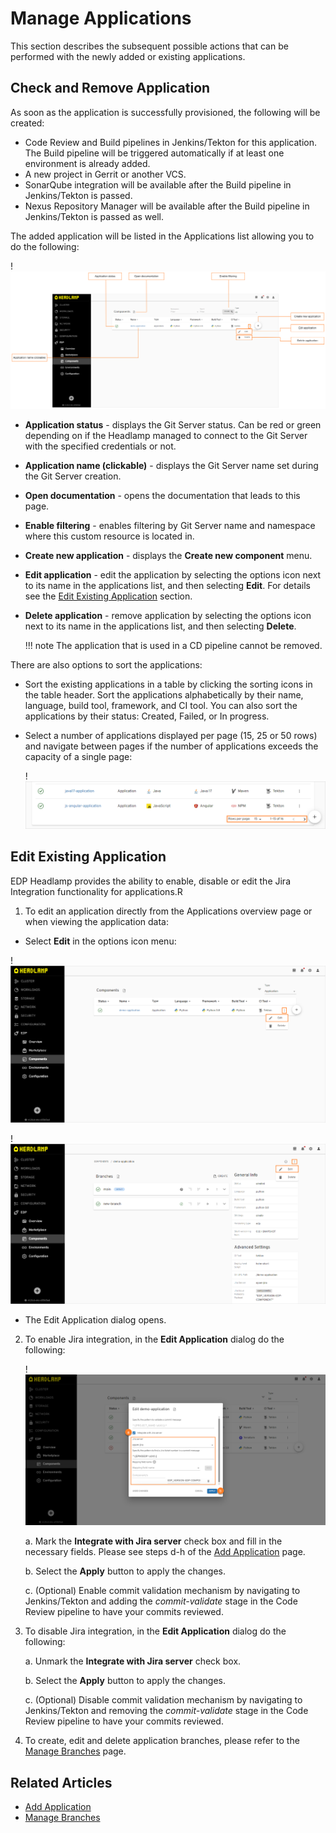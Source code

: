 # Manage Applications

This section describes the subsequent possible actions that can be performed with the newly added or existing applications.

## Check and Remove Application

As soon as the application is successfully provisioned, the following will be created:

- Code Review and Build pipelines in Jenkins/Tekton for this application. The Build pipeline will be triggered automatically if at least one environment is already added.
- A new project in Gerrit or another VCS.
- SonarQube integration will be available after the Build pipeline in Jenkins/Tekton is passed.
- Nexus Repository Manager will be available after the Build pipeline in Jenkins/Tekton is passed as well.

The added application will be listed in the Applications list allowing you to do the following:

!![Applications menu](../assets/headlamp-user-guide/headlamp-inspect-application-menu.png "Applications menu")

* **Application status** - displays the Git Server status. Can be red or green depending on if the Headlamp managed to connect to the Git Server with the specified credentials or not.
* **Application name (clickable)** - displays the Git Server name set during the Git Server creation.
* **Open documentation** - opens the documentation that leads to this page.
* **Enable filtering** - enables filtering by Git Server name and namespace where this custom resource is located in.
* **Create new application** - displays the **Create new component** menu.
* **Edit application** - edit the application by selecting the options icon next to its name in the applications list, and then selecting **Edit**. For details see the [Edit Existing Application](#edit-existing-application) section.
* **Delete application** - remove application by selecting the options icon next to its name in the applications list, and then selecting **Delete**.

  !!! note
      The application that is used in a CD pipeline cannot be removed.

There are also options to sort the applications:

* Sort the existing applications in a table by clicking the sorting icons in the table header. Sort the applications alphabetically by their name, language, build tool, framework, and CI tool. You can also sort the applications by their status: Created, Failed, or In progress.

* Select a number of applications displayed per page (15, 25 or 50 rows) and navigate between pages if the number of applications exceeds the capacity of a single page:

  !![Applications pages](../assets/headlamp-user-guide/headlamp-inspect-application-menu2.png "Applications pages")

## Edit Existing Application

EDP Headlamp provides the ability to enable, disable or edit the Jira Integration functionality for applications.R

1. To edit an application directly from the Applications overview page or when viewing the application data:

  - Select **Edit** in the options icon menu:

  !![Edit application on the Applications overview page](../assets/headlamp-user-guide/headlamp-edit-codebase-1.png "Edit application on the Applications overview page")

  !![Edit application when viewing the application data](../assets/headlamp-user-guide/headlamp-edit-codebase-2.png "Edit application when viewing the application data")

  - The Edit Application dialog opens.

2. To enable Jira integration, in the **Edit Application** dialog do the following:

   !![Edit application](../assets/headlamp-user-guide/headlamp-edit-codebase-application.png "Edit application")

   a. Mark the **Integrate with Jira server** check box and fill in the necessary fields. Please see steps d-h of the [Add Application](add-application.md#the-advanced-settings-menu) page.

   b. Select the **Apply** button to apply the changes.

   c. (Optional) Enable commit validation mechanism by navigating to Jenkins/Tekton and adding the _commit-validate_ stage in the Code Review pipeline to have your commits reviewed.

3. To disable Jira integration, in the **Edit Application** dialog do the following:

   a. Unmark the **Integrate with Jira server** check box.

   b. Select the **Apply** button to apply the changes.

   c. (Optional) Disable commit validation mechanism by navigating to Jenkins/Tekton and removing the _commit-validate_ stage in the Code Review pipeline to have your commits reviewed.

4. To create, edit and delete application branches, please refer to the [Manage Branches](../headlamp-user-guide/manage-branches.md) page.

## Related Articles

* [Add Application](add-application.md)
* [Manage Branches](../headlamp-user-guide/manage-branches.md)